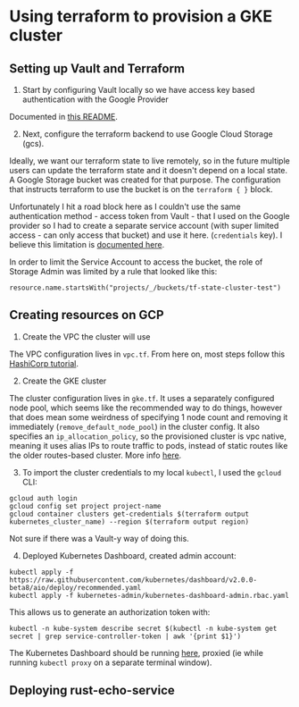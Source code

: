 # Using terraform to provision a GKE cluster

## Setting up Vault and Terraform

1. Start by configuring Vault locally so we have access key based authentication with the Google Provider

Documented in [this README](./local-vault/README.md).

2. Next, configure the terraform backend to use Google Cloud Storage (gcs).

Ideally, we want our terraform state to live remotely, so in the future multiple users can update the terraform state and it doesn't depend on a local state. A Google Storage bucket was created for that purpose. The configuration that instructs terraform to use the bucket is on the `terraform { }` block.

Unfortunately I hit a road block here as I couldn't use the same authentication method - access token from Vault - that I used on the Google provider so I had to create a separate service account (with super limited access - can only access that bucket) and use it here. (`credentials` key).
I believe this limitation is [documented here](https://github.com/hashicorp/terraform/issues/13022).

In order to limit the Service Account to access the bucket, the role of Storage Admin was limited by a rule that looked like this:
```
resource.name.startsWith("projects/_/buckets/tf-state-cluster-test")
```

## Creating resources on GCP

1. Create the VPC the cluster will use

The VPC configuration lives in `vpc.tf`.
From here on, most steps follow this [HashiCorp tutorial](https://learn.hashicorp.com/tutorials/terraform/gke).


2. Create the GKE cluster

The cluster configuration lives in `gke.tf`.
It uses a separately configured node pool, which seems like the recommended way to do things, however that does mean some weirdness of specifying 1 node count and removing it immediately (`remove_default_node_pool`) in the cluster config.
It also specifies an `ip_allocation_policy`, so the provisioned cluster is vpc native, meaning it uses alias IPs to route traffic to pods, instead of static routes like the older routes-based cluster. More info [here](https://cloud.google.com/kubernetes-engine/docs/concepts/alias-ips).


3. To import the cluster credentials to my local `kubectl`, I used the `gcloud` CLI:
```
gcloud auth login
gcloud config set project project-name
gcloud container clusters get-credentials $(terraform output kubernetes_cluster_name) --region $(terraform output region)
```

Not sure if there was a Vault-y way of doing this.


4. Deployed Kubernetes Dashboard, created admin account:
```
kubectl apply -f https://raw.githubusercontent.com/kubernetes/dashboard/v2.0.0-beta8/aio/deploy/recommended.yaml
kubectl apply -f kubernetes-admin/kubernetes-dashboard-admin.rbac.yaml
```

This allows us to generate an authorization token with:
```
kubectl -n kube-system describe secret $(kubectl -n kube-system get secret | grep service-controller-token | awk '{print $1}')
```

The Kubernetes Dashboard should be running [here](http://127.0.0.1:8001/api/v1/namespaces/kubernetes-dashboard/services/https:kubernetes-dashboard:/proxy/), proxied (ie while running `kubectl proxy` on a separate terminal window).


## Deploying rust-echo-service
